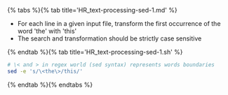 {% tabs %}{% tab title='HR_text-processing-sed-1.md' %}

* For each line in a given input file, transform the first occurrence of the word 'the' with 'this'
* The search and transformation should be strictly case sensitive

{% endtab %}{% tab title='HR_text-processing-sed-1.sh' %}

```sh
# \< and > in regex world (sed syntax) represents words boundaries
sed -e 's/\<the\>/this/'
```

{% endtab %}{% endtabs %}
